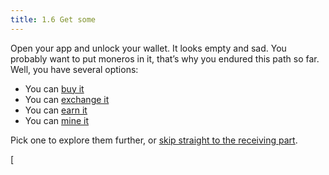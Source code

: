 ```yaml
---
title: 1.6 Get some
---
```

Open your app and unlock your wallet. It looks empty and sad. You probably want to put moneros in it, that’s why you endured this path so far. Well, you have several options:

- You can [buy it](1.07-buy_monero.md)
- You can [exchange it](1.08-exchange_monero.md)
- You can [earn it](1.09-earn_monero.md)
- You can [mine it](1.10-mine_monero.md)

Pick one to explore them further, or [skip straight to the receiving part](https://www.notion.so/Receive-64a85a124c9849668aaaa46dc509be92?pvs=21).


[